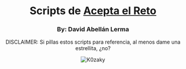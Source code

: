 <h1 align="center">
  Scripts de <a href="https://www.aceptaelreto.com">Acepta el Reto</a>
</h1>

<h3 align="center">By: David Abellán Lerma</h3>

<p align="center">DISCLAIMER: Si pillas estos scripts para referencia, al menos dame una estrellita, ¿no?</p>
<p align="center">
<img src="https://static.wikia.nocookie.net/yugiohenespanol/images/9/9d/Foto_los_frutos_de_los_estudios_de_kozaky.jpg/revision/latest?cb=20120527195219&path-prefix=es" alt="K0zaky"/>
</p>


